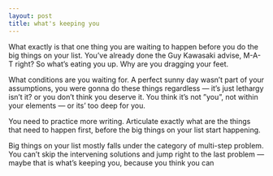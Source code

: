 ```yaml
---
layout: post
title: what's keeping you
---
```


What exactly is that one thing you are waiting to happen before you do the big things on your list. You’ve already done the Guy Kawasaki advise, M-A-T right? So what’s eating you up. Why are you dragging your feet.

What conditions are you waiting for. A perfect sunny day wasn’t part of your assumptions, you were gonna do these things regardless — it’s just lethargy isn’t it? or you don’t think you deserve it. You think it’s not  ”you”,  not within your elements — or its’ too deep for you.  

You need to practice more writing. Articulate exactly what are the things that need to happen first, before the big things on your list start happening.  

Big things on your list mostly falls under the category of multi-step problem. You can’t skip the intervening solutions and jump right to the last problem — maybe that is what’s keeping you, because you think you can
